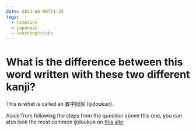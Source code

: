 ```yaml
---
date: 2021-05-06T21:34
tags:
  - timeline
  - japanese
  - learningtricks
---
```


# What is the difference between this word written with these two different kanji?

This is what is called an 異字同訓 (ijidoukun).

Aside from following the steps from the question above this one, you can also
look the most common ijidoukun on [this site](http://www.bretmayer.com/ijidokun.html).
